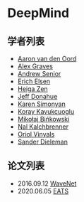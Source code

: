 # DeepMind

## 学者列表

- [Aaron van den Oord](../../Authors/Aaron_van_den_Oord.md)
- [Alex Graves](../../Authors/Alex_Graves.md)
- [Andrew Senior](../../Authors/Andrew_Senior.md) 
- [Erich Elsen](../../Authors/Erich_Elsen.md)
- [Heiga Zen](../../Authors/Heiga_Zen.md)
- [Jeff Donahue](../../Authors/Jeff_Donahue.md)
- [Karen Simonyan](../../Authors/Karen_Simonyan.md)
- [Koray Kavukcuoglu](../../Authors/Koray_Kavukcuoglu.md)
- [Mikołaj Bińkowski](../../Authors/Mikołaj_Binkowski.md)
- [Nal Kalchbrenner](../../Authors/Nal_Kalchbrenner.md)
- [Oriol Vinyals](../../Authors/Oriol_Vinyals.md)
- [Sander Dieleman](../../Authors/Sander_Dieleman.md)

## 论文列表

- 2016.09.12 [WaveNet](../Models/TTS3_Vocoder/2016.09.12_WaveNet.md)
- 2020.06.05 [EATS](../Models/E2E/2020.06.05_EATS.md)
